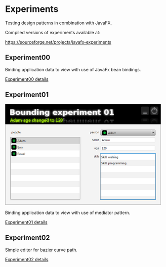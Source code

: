Experiments
===========

Testing design patterns in combination with JavaFX.

Compiled versions of experiments available at:

https://sourceforge.net/projects/javafx-experiments

Experiment00
------------

Binding application data to view with use of JavaFx bean bindings.

[Experiment00 details](/experiment00)

Experiment01
------------

![Experiment01 screen](https://github.com/Xesenix/javafx-experiment01/blob/master/images/screen00.png?raw=true "Experiment01")

Binding application data to view with use of mediator pattern.

[Experiment01 details](https://github.com/Xesenix/javafx-experiment01)

Experiment02
------------

Simple editor for bazier curve path.

[Experiment02 details](https://github.com/Xesenix/javafx-experiment02)